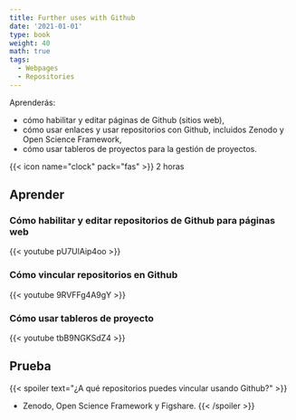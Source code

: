 ```yaml
---
title: Further uses with Github
date: '2021-01-01'
type: book
weight: 40
math: true
tags:
  - Webpages
  - Repositories
---
```


Aprenderás:
* cómo habilitar y editar páginas de Github (sitios web),
* cómo usar enlaces y usar repositorios con Github, incluidos Zenodo y Open Science Framework,
* cómo usar tableros de proyectos para la gestión de proyectos.

<!--more-->

{{< icon name="clock" pack="fas" >}} 2 horas

## Aprender
### Cómo habilitar y editar repositorios de Github para páginas web
{{< youtube pU7UlAip4oo  >}}

### Cómo vincular repositorios en Github
{{< youtube 9RVFFg4A9gY  >}}

### Cómo usar tableros de proyecto
{{< youtube tbB9NGKSdZ4  >}}

## Prueba

{{< spoiler text="¿A qué repositorios puedes vincular usando Github?" >}}
* Zenodo, Open Science Framework y Figshare.
{{< /spoiler >}}
